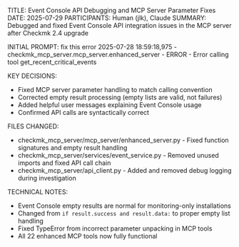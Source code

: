 TITLE: Event Console API Debugging and MCP Server Parameter Fixes
DATE: 2025-07-29
PARTICIPANTS: Human (jlk), Claude
SUMMARY: Debugged and fixed Event Console API integration issues in the MCP server after Checkmk 2.4 upgrade

INITIAL PROMPT: fix this error 2025-07-28 18:59:18,975 - checkmk_mcp_server.mcp_server.enhanced_server - ERROR - Error calling tool get_recent_critical_events

KEY DECISIONS:
- Fixed MCP server parameter handling to match calling convention
- Corrected empty result processing (empty lists are valid, not failures)
- Added helpful user messages explaining Event Console usage
- Confirmed API calls are syntactically correct

FILES CHANGED:
- checkmk_mcp_server/mcp_server/enhanced_server.py - Fixed function signatures and empty result handling
- checkmk_mcp_server/services/event_service.py - Removed unused imports and fixed API call chain
- checkmk_mcp_server/api_client.py - Added and removed debug logging during investigation

TECHNICAL NOTES:
- Event Console empty results are normal for monitoring-only installations
- Changed from `if result.success and result.data:` to proper empty list handling
- Fixed TypeError from incorrect parameter unpacking in MCP tools
- All 22 enhanced MCP tools now fully functional
